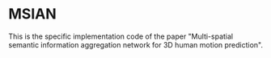 # MSIAN
This is the specific implementation code of the paper "Multi-spatial semantic information aggregation network for 3D human motion prediction".
